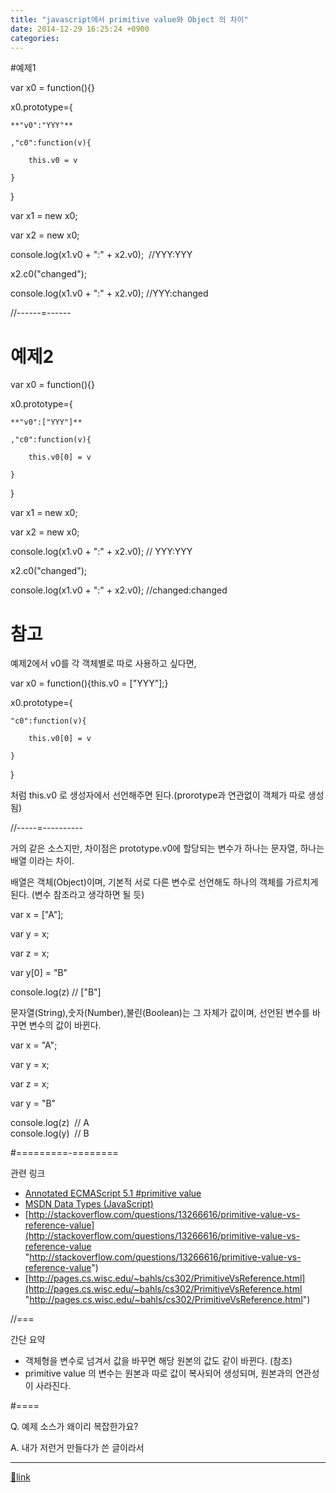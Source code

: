 ```yaml
---
title: "javascript에서 primitive value와 Object 의 차이"
date: 2014-12-29 16:25:24 +0900
categories: 
---
```

  

#예제1

var x0 = function(){}

x0.prototype={

	**"v0":"YYY"**

	,"c0":function(v){

		this.v0 = v

	}

}

var x1 = new x0;

var x2 = new x0;

console.log(x1.v0 + ":" + x2.v0);  //YYY:YYY

x2.c0("changed");

console.log(x1.v0 + ":" + x2.v0); //YYY:changed

  


//------=------

# 예제2

var x0 = function(){}

x0.prototype={

	**"v0":["YYY"]**

	,"c0":function(v){

		this.v0[0] = v

	}

}

var x1 = new x0;

var x2 = new x0;

console.log(x1.v0 + ":" + x2.v0); // YYY:YYY

x2.c0("changed");

console.log(x1.v0 + ":" + x2.v0); //changed:changed

  


# 참고

예제2에서 v0를 각 객체별로 따로 사용하고 싶다면,

var x0 = function(){this.v0 = ["YYY"];}

x0.prototype={

	"c0":function(v){

		this.v0[0] = v

	}

}



처럼 this.v0 로 생성자에서 선언해주면 된다.(prorotype과 연관없이 객체가 따로 생성됨)

  
  


//-----=----------

거의 같은 소스지만, 차이점은 prototype.v0에 할당되는 변수가 하나는 문자열, 하나는 배열 이라는 차이.

배열은 객체(Object)이며, 기본적 서로 다른 변수로 선언해도 하나의 객체를 가르치게 된다. (변수 참조라고 생각하면 될 듯)

var x = ["A"];

var y = x;

var z = x;

var y[0] = "B"

console.log(z) // ["B"]

  


문자열(String),숫자(Number),불린(Boolean)는 그 자체가 값이며, 선언된 변수를 바꾸면 변수의 값이 바뀐다.

  


var x = "A";

var y = x;

var z = x;

var y = "B"

console.log(z)  // A  
console.log(y)  // B



  


#=========-========

관련 링크



- [Annotated ECMAScript 5.1 #primitive value](http://es5.github.io/#x4.3.2 "primitive value")
- [MSDN Data Types (JavaScript)](http://msdn.microsoft.com/en-us/library/ie/7wkd9z69(v=vs.94).aspx "MSDN")
- [http://stackoverflow.com/questions/13266616/primitive-value-vs-reference-value](http://stackoverflow.com/questions/13266616/primitive-value-vs-reference-value "http://stackoverflow.com/questions/13266616/primitive-value-vs-reference-value")
- [http://pages.cs.wisc.edu/~bahls/cs302/PrimitiveVsReference.html](http://pages.cs.wisc.edu/~bahls/cs302/PrimitiveVsReference.html "http://pages.cs.wisc.edu/~bahls/cs302/PrimitiveVsReference.html")

  


//=== 

간단 요약

- 객체형을 변수로 넘겨서 값을 바꾸면 해당 원본의 값도 같이 바뀐다. (참조)
- primitive value 의 변수는 원본과 따로 값이 복사되어 생성되며, 원본과의 연관성이 사라진다.

  




#====

Q. 예제 소스가 왜이리 복잡한가요?

A. 내가 저런거 만들다가 쓴 글이라서



  ***
[🔗link](http://www.mins01.com/mh/tech/read/918)